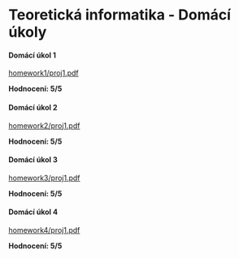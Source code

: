 # Teoretická informatika - Domácí úkoly

#### Domácí úkol 1

[homework1/proj1.pdf](homework1/proj1.pdf)

**Hodnocení: 5/5**

#### Domácí úkol 2

[homework2/proj1.pdf](homework2/proj1.pdf)

**Hodnocení: 5/5**

#### Domácí úkol 3

[homework3/proj1.pdf](homework3/proj1.pdf)

**Hodnocení: 5/5**

#### Domácí úkol 4

[homework4/proj1.pdf](homework4/proj1.pdf)

**Hodnocení: 5/5**